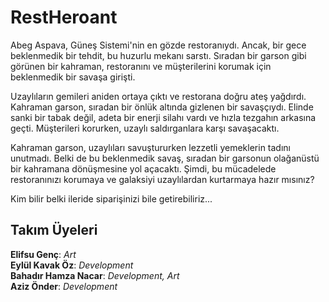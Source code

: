 # RestHeroant

Abeg Aspava, Güneş Sistemi'nin en gözde restoranıydı. Ancak, bir gece beklenmedik bir tehdit, bu huzurlu mekanı sarstı. Sıradan bir garson gibi görünen bir kahraman, restoranını ve müşterilerini korumak için beklenmedik bir savaşa girişti.

Uzaylıların gemileri aniden ortaya çıktı ve restorana doğru ateş yağdırdı. Kahraman garson, sıradan bir önlük altında gizlenen bir savaşçıydı. Elinde sanki bir tabak değil, adeta bir enerji silahı vardı ve hızla tezgahın arkasına geçti. Müşterileri korurken, uzaylı saldırganlara karşı savaşacaktı.

Kahraman garson, uzaylıları savuştururken lezzetli yemeklerin tadını unutmadı. Belki de bu beklenmedik savaş, sıradan bir garsonun olağanüstü bir kahramana dönüşmesine yol açacaktı. Şimdi, bu mücadelede restoranınızı korumaya ve galaksiyi uzaylılardan kurtarmaya hazır mısınız?  

Kim bilir belki ileride siparişinizi bile getirebiliriz...


## Takım Üyeleri
**Elifsu Genç**: *Art*  
**Eylül Kavak Öz**: *Development*  
**Bahadır Hamza Nacar**: *Development, Art*  
**Aziz Önder**: *Development*  
